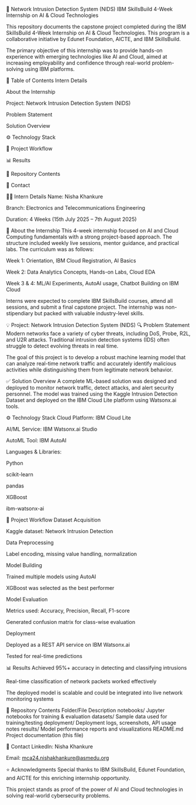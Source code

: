 🔐 Network Intrusion Detection System (NIDS)
IBM SkillsBuild 4-Week Internship on AI & Cloud Technologies

This repository documents the capstone project completed during the IBM SkillsBuild 4-Week Internship on AI & Cloud Technologies. This program is a collaborative initiative by Edunet Foundation, AICTE, and IBM SkillsBuild.

The primary objective of this internship was to provide hands-on experience with emerging technologies like AI and Cloud, aimed at increasing employability and confidence through real-world problem-solving using IBM platforms.

📝 Table of Contents
Intern Details

About the Internship

Project: Network Intrusion Detection System (NIDS)

Problem Statement

Solution Overview

⚙️ Technology Stack

🚀 Project Workflow

📊 Results

📁 Repository Contents

🔗 Contact

👨‍💻 Intern Details
Name: Nisha Khankure

Branch: Electronics and Telecommunications Engineering

Duration: 4 Weeks (15th July 2025 – 7th August 2025)

📖 About the Internship
This 4-week internship focused on AI and Cloud Computing fundamentals with a strong project-based approach. The structure included weekly live sessions, mentor guidance, and practical labs. The curriculum was as follows:

Week 1: Orientation, IBM Cloud Registration, AI Basics

Week 2: Data Analytics Concepts, Hands-on Labs, Cloud EDA

Week 3 & 4: ML/AI Experiments, AutoAI usage, Chatbot Building on IBM Cloud

Interns were expected to complete IBM SkillsBuild courses, attend all sessions, and submit a final capstone project. The internship was non-stipendiary but packed with valuable industry-level skills.

💡 Project: Network Intrusion Detection System (NIDS)
🔍 Problem Statement
Modern networks face a variety of cyber threats, including DoS, Probe, R2L, and U2R attacks. Traditional intrusion detection systems (IDS) often struggle to detect evolving threats in real time.

The goal of this project is to develop a robust machine learning model that can analyze real-time network traffic and accurately identify malicious activities while distinguishing them from legitimate network behavior.

✅ Solution Overview
A complete ML-based solution was designed and deployed to monitor network traffic, detect attacks, and alert security personnel. The model was trained using the Kaggle Intrusion Detection Dataset and deployed on the IBM Cloud Lite platform using Watsonx.ai tools.

⚙️ Technology Stack
Cloud Platform: IBM Cloud Lite

AI/ML Service: IBM Watsonx.ai Studio

AutoML Tool: IBM AutoAI

Languages & Libraries:

Python

scikit-learn

pandas

XGBoost

ibm-watsonx-ai

🚀 Project Workflow
Dataset Acquisition

Kaggle dataset: Network Intrusion Detection

Data Preprocessing

Label encoding, missing value handling, normalization

Model Building

Trained multiple models using AutoAI

XGBoost was selected as the best performer

Model Evaluation

Metrics used: Accuracy, Precision, Recall, F1-score

Generated confusion matrix for class-wise evaluation

Deployment

Deployed as a REST API service on IBM Watsonx.ai

Tested for real-time predictions

📊 Results
Achieved 95%+ accuracy in detecting and classifying intrusions

Real-time classification of network packets worked effectively

The deployed model is scalable and could be integrated into live network monitoring systems

📁 Repository Contents
Folder/File	Description
notebooks/	Jupyter notebooks for training & evaluation
datasets/	Sample data used for training/testing
deployment/	Deployment logs, screenshots, API usage notes
results/	Model performance reports and visualizations
README.md	Project documentation (this file)

🔗 Contact
LinkedIn: Nisha Khankure

Email: mca24.nishakhankure@asmedu.org

⭐ Acknowledgments
Special thanks to IBM SkillsBuild, Edunet Foundation, and AICTE for this enriching internship opportunity.

This project stands as proof of the power of AI and Cloud technologies in solving real-world cybersecurity problems.



